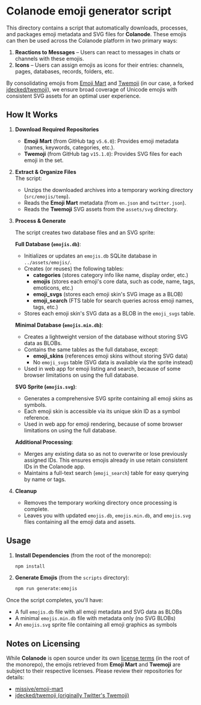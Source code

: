 # Colanode emoji generator script

This directory contains a script that automatically downloads, processes, and packages emoji metadata and SVG files for **Colanode**. These emojis can then be used across the Colanode platform in two primary ways:

1. **Reactions to Messages** – Users can react to messages in chats or channels with these emojis.
2. **Icons** – Users can assign emojis as icons for their entries: channels, pages, databases, records, folders, etc.

By consolidating emojis from [Emoji Mart](https://github.com/missive/emoji-mart) and [Twemoji](https://github.com/twitter/twemoji) (in our case, a forked [jdecked/twemoji](https://github.com/jdecked/twemoji)), we ensure broad coverage of Unicode emojis with consistent SVG assets for an optimal user experience.

## How It Works

1. **Download Required Repositories**

   - **Emoji Mart** (from GitHub tag `v5.6.0`): Provides emoji metadata (names, keywords, categories, etc.).
   - **Twemoji** (from GitHub tag `v15.1.0`): Provides SVG files for each emoji in the set.

2. **Extract & Organize Files**  
   The script:

   - Unzips the downloaded archives into a temporary working directory (`src/emojis/temp`).
   - Reads the **Emoji Mart** metadata (from `en.json` and `twitter.json`).
   - Reads the **Twemoji** SVG assets from the `assets/svg` directory.

3. **Process & Generate**

   The script creates two database files and an SVG sprite:

   **Full Database (`emojis.db`)**:

   - Initializes or updates an `emojis.db` SQLite database in `../assets/emojis/`.
   - Creates (or reuses) the following tables:
     - **categories** (stores category info like name, display order, etc.)
     - **emojis** (stores each emoji's core data, such as code, name, tags, emoticons, etc.)
     - **emoji_svgs** (stores each emoji skin's SVG image as a BLOB)
     - **emoji_search** (FTS table for search queries across emoji names, tags, etc.)
   - Stores each emoji skin's SVG data as a BLOB in the `emoji_svgs` table.

   **Minimal Database (`emojis.min.db`)**:

   - Creates a lightweight version of the database without storing SVG data as BLOBs.
   - Contains the same tables as the full database, except:
     - **emoji_skins** (references emoji skins without storing SVG data)
     - No `emoji_svgs` table (SVG data is available via the sprite instead)
   - Used in web app for emoji listing and search, because of some browser limitations on using the full database.

   **SVG Sprite (`emojis.svg`)**:

   - Generates a comprehensive SVG sprite containing all emoji skins as symbols.
   - Each emoji skin is accessible via its unique skin ID as a symbol reference.
   - Used in web app for emoji rendering, because of some browser limitations on using the full database.

   **Additional Processing**:

   - Merges any existing data so as not to overwrite or lose previously assigned IDs. This ensures emojis already in use retain consistent IDs in the Colanode app.
   - Maintains a full-text search (`emoji_search`) table for easy querying by name or tags.

4. **Cleanup**
   - Removes the temporary working directory once processing is complete.
   - Leaves you with updated `emojis.db`, `emojis.min.db`, and `emojis.svg` files containing all the emoji data and assets.

## Usage

1. **Install Dependencies** (from the root of the monorepo):

   ```bash
   npm install
   ```

2. **Generate Emojis** (from the `scripts` directory):

   ```bash
   npm run generate:emojis
   ```

Once the script completes, you'll have:

- A full `emojis.db` file with all emoji metadata and SVG data as BLOBs
- A minimal `emojis.min.db` file with metadata only (no SVG BLOBs)
- An `emojis.svg` sprite file containing all emoji graphics as symbols

## Notes on Licensing

While **Colanode** is open source under its own [license terms](../../../LICENSE) (in the root of the monorepo), the emojis retrieved from **Emoji Mart** and **Twemoji** are subject to their respective licenses. Please review their repositories for details:

- [missive/emoji-mart](https://github.com/missive/emoji-mart)
- [jdecked/twemoji (originally Twitter's Twemoji)](https://github.com/jdecked/twemoji)

